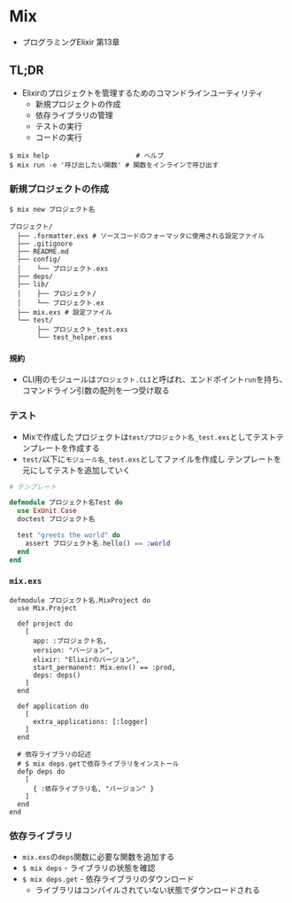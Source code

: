 # Mix
- プログラミングElixir 第13章

## TL;DR
- Elixirのプロジェクトを管理するためのコマンドラインユーティリティ
  - 新規プロジェクトの作成
  - 依存ライブラリの管理
  - テストの実行
  - コードの実行

```
$ mix help                      # ヘルプ
$ mix run -e '呼び出したい関数' # 関数をインラインで呼び出す
```

### 新規プロジェクトの作成

```
$ mix new プロジェクト名
```

```
プロジェクト/
  ├── .formatter.exs # ソースコードのフォーマッタに使用される設定ファイル
  ├── .gitignore
  ├── README.md
  ├── config/
  │    └── プロジェクト.exs
  ├── deps/
  ├── lib/
  │    ├── プロジェクト/
  │    └── プロジェクト.ex
  ├── mix.exs # 設定ファイル
  └── test/
       ├── プロジェクト_test.exs
       └── test_helper.exs
```

#### 規約
- CLI用のモジュールは`プロジェクト.CLI`と呼ばれ、エンドポイント`run`を持ち、
  コマンドライン引数の配列を一つ受け取る

### テスト
- Mixで作成したプロジェクトは`test/プロジェクト名_test.exs`としてテストテンプレートを作成する
- `test/`以下に`モジュール名_test.exs`としてファイルを作成し
  テンプレートを元にしてテストを追加していく

```exs
# テンプレート

defmodule プロジェクト名Test do
  use ExUnit.Case
  doctest プロジェクト名

  test "greets the world" do
    assert プロジェクト名.hello() == :world
  end
end
```

### `mix.exs`
```
defmodule プロジェクト名.MixProject do
  use Mix.Project

  def project do
    [
      app: :プロジェクト名,
      version: "バージョン",
      elixir: "Elixirのバージョン",
      start_permanent: Mix.env() == :prod,
      deps: deps()
    ]
  end

  def application do
    [
      extra_applications: [:logger]
    ]
  end

  # 依存ライブラリの記述
  # $ mix deps.getで依存ライブラリをインストール
  defp deps do
    [
      { :依存ライブラリ名, "バージョン" }
    ]
  end
end
```

### 依存ライブラリ
- `mix.exs`の`deps`関数に必要な関数を追加する
- `$ mix deps` - ライブラリの状態を確認
- `$ mix deps.get` - 依存ライブラリのダウンロード
  - ライブラリはコンパイルされていない状態でダウンロードされる
